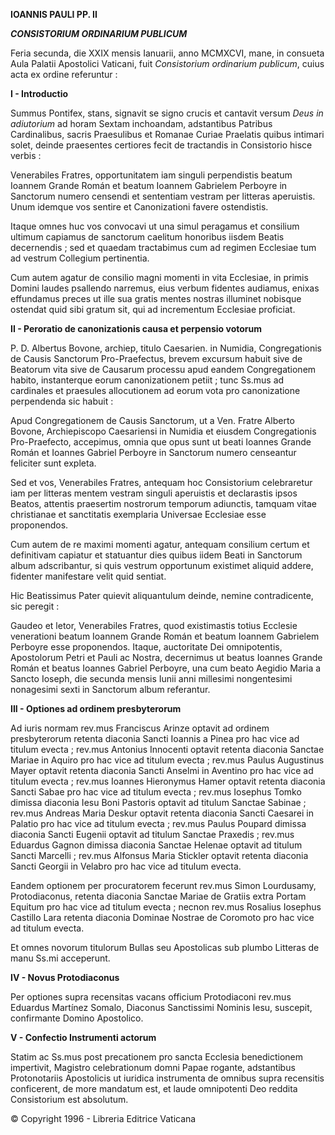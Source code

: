 **IOANNIS PAULI PP. II**

***CONSISTORIUM ORDINARIUM PUBLICUM***

Feria secunda, die XXIX mensis Ianuarii, anno MCMXCVI, mane, in consueta Aula Palatii Apostolici Vaticani, fuit *Consistorium ordinarium publicum*, cuius acta ex ordine referuntur :

**I - Introductio**

Summus Pontifex, stans, signavit se signo crucis et cantavit versum *Deus in adiutorium* ad horam Sextam inchoandam, adstantibus Patribus Cardinalibus, sacris Praesulibus et Romanae Curiae Praelatis quibus intimari solet, deinde praesentes certiores fecit de tractandis in Consistorio hisce verbis :

Venerabiles Fratres, opportunitatem iam singuli perpendistis beatum Ioannem Grande Román et beatum Ioannem Gabrielem Perboyre in Sanctorum numero censendi et sententiam vestram per litteras aperuistis. Unum idemque vos sentire et Canonizationi favere ostendistis.

Itaque omnes huc vos convocavi ut una simul peragamus et consilium ultimum capiamus de sanctorum caelitum honoribus iisdem Beatis decernendis ; sed et quaedam tractabimus cum ad regimen Ecclesiae tum ad vestrum Collegium pertinentia.

Cum autem agatur de consilio magni momenti in vita Ecclesiae, in primis Domini laudes psallendo narremus, eius verbum fidentes audiamus, enixas effundamus preces ut ille sua gratis mentes nostras illuminet nobisque ostendat quid sibi gratum sit, qui ad incrementum Ecclesiae proficiat.

**II - Peroratio de canonizationis causa et perpensio votorum**

P. D. Albertus Bovone, archiep, titulo Caesarien. in Numidia, Congregationis de Causis Sanctorum Pro-Praefectus, brevem excursum habuit sive de Beatorum vita sive de Causarum processu apud eandem Congregationem habito, instanterque eorum canonizationem petiit ; tunc Ss.mus ad cardinales et praesules allocutionem ad eorum vota pro canonizatione perpendenda sic habuit :

Apud Congregationem de Causis Sanctorum, ut a Ven. Fratre Alberto Bovone, Archiepiscopo Caesariensi in Numidia et eiusdem Congregationis Pro-Praefecto, accepimus, omnia que opus sunt ut beati Ioannes Grande Román et Ioannes Gabriel Perboyre in Sanctorum numero censeantur feliciter sunt expleta.

Sed et vos, Venerabiles Fratres, antequam hoc Consistorium celebraretur iam per litteras mentem vestram singuli aperuistis et declarastis ipsos Beatos, attentis praesertim nostrorum temporum adiunctis, tamquam vitae christianae et sanctitatis exemplaria Universae Ecclesiae esse proponendos.

Cum autem de re maximi momenti agatur, antequam consilium certum et definitivam capiatur et statuantur dies quibus iidem Beati in Sanctorum album adscribantur, si quis vestrum opportunum existimet aliquid addere, fidenter manifestare velit quid sentiat.

Hic Beatissimus Pater quievit aliquantulum deinde, nemine contradicente, sic peregit :

Gaudeo et letor, Venerabiles Fratres, quod existimastis totius Ecclesie venerationi beatum Ioannem Grande Román et beatum Ioannem Gabrielem Perboyre esse proponendos. Itaque, auctoritate Dei omnipotentis, Apostolorum Petri et Pauli ac Nostra, decernimus ut beatus Ioannes Grande Román et beatus Ioannes Gabriel Perboyre, una cum beato Aegidio Maria a Sancto Ioseph, die secunda mensis Iunii anni millesimi nongentesimi nonagesimi sexti in Sanctorum album referantur.

**III - Optiones ad ordinem presbyterorum**

Ad iuris normam rev.mus Franciscus Arinze optavit ad ordinem presbyterorum retenta diaconia Sancti Ioannis a Pinea pro hac vice ad titulum evecta ; rev.mus Antonius Innocenti optavit retenta diaconia Sanctae Mariae in Aquiro pro hac vice ad titulum evecta ; rev.mus Paulus Augustinus Mayer optavit retenta diaconia Sancti Anselmi in Aventino pro hac vice ad titulum evecta ; rev.mus Ioannes Hieronymus Hamer optavit retenta diaconia Sancti Sabae pro hac vice ad titulum evecta ; rev.mus Iosephus Tomko dimissa diaconia Iesu Boni Pastoris optavit ad titulum Sanctae Sabinae ; rev.mus Andreas Maria Deskur optavit retenta diaconia Sancti Caesarei in Palatio pro hac vice ad titulum evecta ; rev.mus Paulus Poupard dimissa diaconia Sancti Eugenii optavit ad titulum Sanctae Praxedis ; rev.mus Eduardus Gagnon dimissa diaconia Sanctae Helenae optavit ad titulum Sancti Marcelli ; rev.mus Alfonsus Maria Stickler optavit retenta diaconia Sancti Georgii in Velabro pro hac vice ad titulum evecta.

Eandem optionem per procuratorem fecerunt rev.mus Simon Lourdusamy, Protodiaconus, retenta diaconia Sanctae Mariae de Gratiis extra Portam Equitum pro hac vice ad titulum evecta ; necnon rev.mus Rosalius Iosephus Castillo Lara retenta diaconia Dominae Nostrae de Coromoto pro hac vice ad titulum evecta.

Et omnes novorum titulorum Bullas seu Apostolicas sub plumbo Litteras de manu Ss.mi acceperunt.

**IV - Novus Protodiaconus**

Per optiones supra recensitas vacans officium Protodiaconi rev.mus Eduardus Martínez Somalo, Diaconus Sanctissimi Nominis Iesu, suscepit, confirmante Domino Apostolico.

**V - Confectio Instrumenti actorum**

Statim ac Ss.mus post precationem pro sancta Ecclesia benedictionem impertivit, Magistro celebrationum domni Papae rogante, adstantibus Protonotariis Apostolicis ut iuridica instrumenta de omnibus supra recensitis conficerent, de more mandatum est, et laude omnipotenti Deo reddita Consistorium est absolutum.

© Copyright 1996 - Libreria Editrice Vaticana